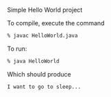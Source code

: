 Simple Hello World project

To compile, execute the command
```sh
% javac HelloWorld.java
```
To run:
```sh
% java HelloWorld
```

Which should produce
```
I want to go to sleep...
```

